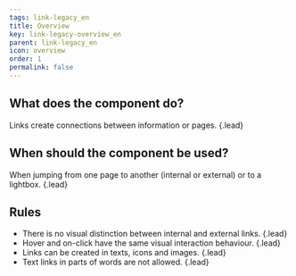```yaml
---
tags: link-legacy_en
title: Overview
key: link-legacy-overview_en
parent: link-legacy_en
icon: overview
order: 1
permalink: false  
---
```


## What does the component do?
Links create connections between information or pages. {.lead}

## When should the component be used?
When jumping from one page to another (internal or external) or to a <sbb-link variant="inline" href="/en/design-system/legacy/components/dialog">lightbox</sbb-link>. {.lead}

## Rules
* There is no visual distinction between internal and external links. {.lead}
* Hover and on-click have the same visual interaction behaviour. {.lead}
* Links can be created in <sbb-link variant="inline" href="/en/design-system/legacy/basics/text">texts</sbb-link>, <sbb-link variant="inline" href="/en/design-system/legacy/basics/icon">icons</sbb-link> and <sbb-link variant="inline" href="/en/design-system/legacy/basics/images">images</sbb-link>. {.lead}
* Text links in parts of words are not allowed. {.lead}